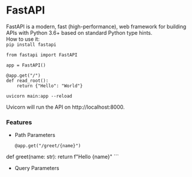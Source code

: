 # FastAPI
FastAPI is a modern, fast (high-performance), web framework for building APIs with Python 3.6+ based on standard Python type hints.  
How to use it:  
``` pip install fastapi ```
```
from fastapi import FastAPI

app = FastAPI()

@app.get("/")
def read_root():
    return {"Hello": "World"}
```
```uvicorn main:app --reload```

Uvicorn will run the API on http://localhost:8000.

### Features 
* Path Parameters
  ```
  @app.get("/greet/{name}") 
def greet(name: str): 
    return f"Hello {name}"
    ```
* Query Parameters
  
